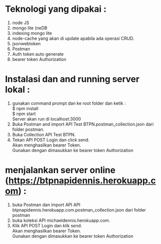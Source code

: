 # Teknologi yang dipakai :

1. node JS
2. mongo lite (neDB
3. indexing mongo lite
4. node-cache yang akan di update apabila ada operasi CRUD.<br>
5. jsonwebtoken
6. Postman
7. Auth token auto generate 
8. bearer token Authorization

# Instalasi dan and running server lokal :
1. gunakan command prompt dan ke root folder dan ketik :</br>
   $ npm install</br>
   $ npm start</br>
   Server akan run di localhost:3000
2. Buka Postman and import API Test BTPN.postman_collection.json dari folder postman.</br>
3. Buka Collection API Test BTPN.</br>
4. Tekan API POST Login dan click send.</br>
   Akan menghasilkan bearer Token.</br> 
   Gunakan dengan dimasukkan ke bearer token Authorization</br>
   
# menjalankan server online (https://btpnapidennis.herokuapp.com) :
1. buka Postman dan import API API btpnapidennis.herokuapp.com.postman_collection.json dari folder postman</br>
2. buka koleksi API michaeldennis.herokuapp.com.</br>
3. Klik API POST Login dan klik send.</br>
   Akan menghasilkan bearer Token.</br> 
   Gunakan dengan dimasukkan ke bearer token Authorization</br>